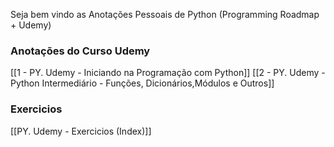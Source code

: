 Seja bem vindo as Anotações Pessoais de Python (Programming Roadmap + Udemy)
### Anotações do Curso Udemy
[[1 - PY. Udemy - Iniciando na Programação com Python]]
[[2 - PY. Udemy - Python Intermediário - Funções, Dicionários,Módulos e Outros]]
### Exercicios
[[PY. Udemy - Exercicios (Index)]]
